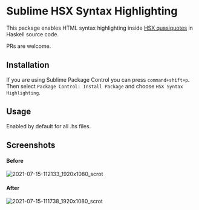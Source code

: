 # Sublime HSX Syntax Highlighting

This package enables HTML syntax highlighting inside [HSX quasiquotes](https://ihp.digitallyinduced.com/Guide/hsx.html) in Haskell source code.

PRs are welcome.

## Installation

If you are using Sublime Package Control you can press `command+shift+p`. Then select `Package Control: Install Package` and choose `HSX Syntax Highlighting`.

## Usage

Enabled by default for all .hs files. 

## Screenshots

#### Before
![2021-07-15-112133_1920x1080_scrot](https://user-images.githubusercontent.com/9307830/125816326-ac7b6d96-bd17-464f-8e6d-6c7d61bcfda4.png)

#### After
![2021-07-15-111738_1920x1080_scrot](https://user-images.githubusercontent.com/9307830/125816301-ff3d8557-aa0b-4109-9e81-4fc2b6fab6a2.png)
